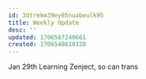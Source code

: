 ```yaml
---
id: 3dtrekm39ey85nuabeulk95
title: Weekly Update
desc: ''
updated: 1706567240661
created: 1706548610328
---
```

Jan 29th
Learning Zenject, so can trans
